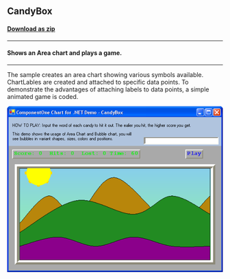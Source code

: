 ## CandyBox
#### [Download as zip](https://grapecity.github.io/DownGit/#/home?url=https://github.com/GrapeCity/ComponentOne-WinForms-Samples/tree/master/NetFramework\Charts\VB\CandyBox)
____
#### Shows an Area chart and plays a game.
____
The sample creates an area chart showing various symbols available.
ChartLables are created and attached to specific data points.
To demonstrate the advantages of attaching labels to data points, a simple animated game is coded.

![screenshot](screenshot.png)
